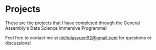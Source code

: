 # Projects

These are the projects that I have completed through the General Assembly's Data Science Immersive Programme! 

Feel free to contact me at nicholasyuen92@gmail.com for questions or discussions!
